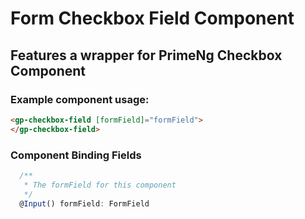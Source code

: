 # Form Checkbox Field Component

## Features a wrapper for PrimeNg Checkbox Component

### Example component usage:

```html
<gp-checkbox-field [formField]="formField">
</gp-checkbox-field>
```

### Component Binding Fields

```typescript
  /**
   * The formField for this component
   */
  @Input() formField: FormField
```